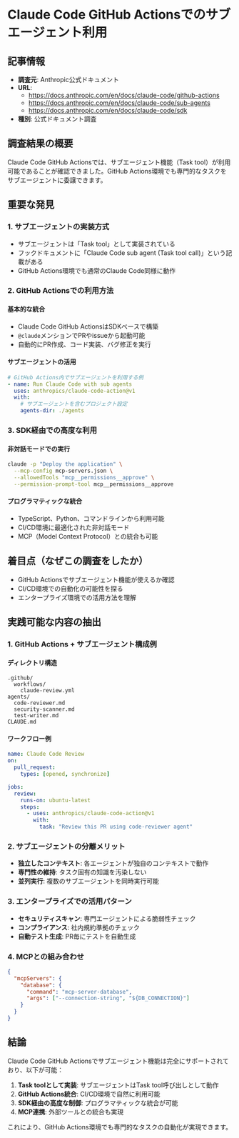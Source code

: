 # Claude Code GitHub Actionsでのサブエージェント利用

## 記事情報
- **調査元**: Anthropic公式ドキュメント
- **URL**: 
  - https://docs.anthropic.com/en/docs/claude-code/github-actions
  - https://docs.anthropic.com/en/docs/claude-code/sub-agents
  - https://docs.anthropic.com/en/docs/claude-code/sdk
- **種別**: 公式ドキュメント調査

## 調査結果の概要
Claude Code GitHub Actionsでは、サブエージェント機能（Task tool）が利用可能であることが確認できました。GitHub Actions環境でも専門的なタスクをサブエージェントに委譲できます。

## 重要な発見

### 1. サブエージェントの実装方式
- サブエージェントは「Task tool」として実装されている
- フックドキュメントに「Claude Code sub agent (Task tool call)」という記載がある
- GitHub Actions環境でも通常のClaude Code同様に動作

### 2. GitHub Actionsでの利用方法

#### 基本的な統合
- Claude Code GitHub ActionsはSDKベースで構築
- `@claude`メンションでPRやissueから起動可能
- 自動的にPR作成、コード実装、バグ修正を実行

#### サブエージェントの活用
```yaml
# GitHub Actions内でサブエージェントを利用する例
- name: Run Claude Code with sub agents
  uses: anthropics/claude-code-action@v1
  with:
    # サブエージェントを含むプロジェクト設定
    agents-dir: ./agents
```

### 3. SDK経由での高度な利用

#### 非対話モードでの実行
```bash
claude -p "Deploy the application" \
  --mcp-config mcp-servers.json \
  --allowedTools "mcp__permissions__approve" \
  --permission-prompt-tool mcp__permissions__approve
```

#### プログラマティックな統合
- TypeScript、Python、コマンドラインから利用可能
- CI/CD環境に最適化された非対話モード
- MCP（Model Context Protocol）との統合も可能

## 着目点（なぜこの調査をしたか）
- GitHub Actionsでサブエージェント機能が使えるか確認
- CI/CD環境での自動化の可能性を探る
- エンタープライズ環境での活用方法を理解

## 実践可能な内容の抽出

### 1. GitHub Actions + サブエージェント構成例

#### ディレクトリ構造
```
.github/
  workflows/
    claude-review.yml
agents/
  code-reviewer.md
  security-scanner.md
  test-writer.md
CLAUDE.md
```

#### ワークフロー例
```yaml
name: Claude Code Review
on:
  pull_request:
    types: [opened, synchronize]

jobs:
  review:
    runs-on: ubuntu-latest
    steps:
      - uses: anthropics/claude-code-action@v1
        with:
          task: "Review this PR using code-reviewer agent"
```

### 2. サブエージェントの分離メリット
- **独立したコンテキスト**: 各エージェントが独自のコンテキストで動作
- **専門性の維持**: タスク固有の知識を汚染しない
- **並列実行**: 複数のサブエージェントを同時実行可能

### 3. エンタープライズでの活用パターン
- **セキュリティスキャン**: 専門エージェントによる脆弱性チェック
- **コンプライアンス**: 社内規約準拠のチェック
- **自動テスト生成**: PR毎にテストを自動生成

### 4. MCPとの組み合わせ
```json
{
  "mcpServers": {
    "database": {
      "command": "mcp-server-database",
      "args": ["--connection-string", "${DB_CONNECTION}"]
    }
  }
}
```

## 結論
Claude Code GitHub Actionsでサブエージェント機能は完全にサポートされており、以下が可能：

1. **Task toolとして実装**: サブエージェントはTask tool呼び出しとして動作
2. **GitHub Actions統合**: CI/CD環境で自然に利用可能
3. **SDK経由の高度な制御**: プログラマティックな統合が可能
4. **MCP連携**: 外部ツールとの統合も実現

これにより、GitHub Actions環境でも専門的なタスクの自動化が実現できます。